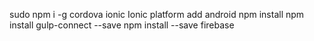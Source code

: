 sudo npm i -g cordova ionic
Ionic platform add android
npm install
npm install gulp-connect --save
npm install --save firebase
